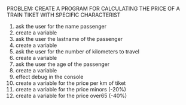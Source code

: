 PROBLEM: CREATE A PROGRAM FOR CALCULATING THE PRICE OF A TRAIN TIKET WITH SPECIFIC CHARACTERIST

1. ask the user for the name passenger
2. create a variable
3. ask the user the lastname of the passenger
4. create a variable
5. ask the user for the number of kilometers to travel
6. create a variable
7. ask the user the age of the passenger
8. create a variable
9. effect debug in the console
10. create a variable for the price per km of tiket 
11. create a variable for the price minors (-20%)
12. create a variable for the price over65 (-40%)

